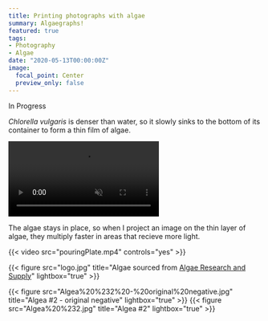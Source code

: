 ```yaml
---
title: Printing photographs with algae
summary: Algaegraphs!
featured: true
tags:
- Photography
- Algae
date: "2020-05-13T00:00:00Z"
image:
  focal_point: Center
  preview_only: false
---
```



In Progress



*Chlorella vulgaris* is denser than water, so it slowly sinks to the bottom of its container to form a thin film of algae.

<video autoplay loop muted playsinline src="algaeSinking.mp4"></video>

The algae stays in place, so when I project an image on the thin layer of algae, they multiply faster in areas that recieve more light.

{{< video src="pouringPlate.mp4" controls="yes" >}}



{{< figure src="logo.jpg" title="Algae sourced from [Algae Research and Supply](https://algaeresearchsupply.com/)" lightbox="true" >}}

{{< figure src="Algea%20%232%20-%20original%20negative.jpg" title="Algea #2 - original negative" lightbox="true" >}}
{{< figure src="Algea%20%232.jpg" title="Algea #2" lightbox="true" >}}



